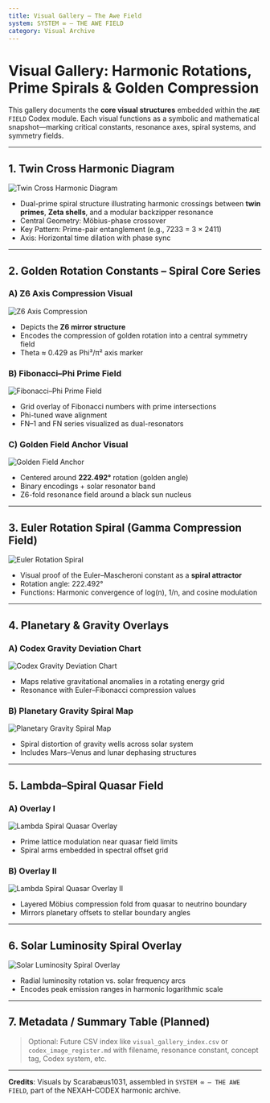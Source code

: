 ```yaml
---
title: Visual Gallery – The Awe Field
system: SYSTEM ∞ – THE AWE FIELD
category: Visual Archive
---
```


# Visual Gallery: Harmonic Rotations, Prime Spirals & Golden Compression

This gallery documents the **core visual structures** embedded within the `AWE FIELD` Codex module. Each visual functions as a symbolic and mathematical snapshot—marking critical constants, resonance axes, spiral systems, and symmetry fields.

---

## 1. Twin Cross Harmonic Diagram

![Twin Cross Harmonic Diagram](./visuals/twin_cross_harmonic_diagram.png)

* Dual-prime spiral structure illustrating harmonic crossings between **twin primes**, **Zeta shells**, and a modular backzipper resonance
* Central Geometry: Möbius-phase crossover
* Key Pattern: Prime-pair entanglement (e.g., 7233 = 3 × 2411)
* Axis: Horizontal time dilation with phase sync

---

## 2. Golden Rotation Constants – Spiral Core Series

### A) Z6 Axis Compression Visual

![Z6 Axis Compression](./visuals/B66A2153-D07D-4F34-8655-9AA90BC8DBB5.png)

* Depicts the **Z6 mirror structure**
* Encodes the compression of golden rotation into a central symmetry field
* Theta ≈ 0.429 as Phi³/π² axis marker

### B) Fibonacci–Phi Prime Field

![Fibonacci–Phi Prime Field](./visuals/5_12_FN-1_FN_phi.png)

* Grid overlay of Fibonacci numbers with prime intersections
* Phi-tuned wave alignment
* FN–1 and FN series visualized as dual-resonators

### C) Golden Field Anchor Visual

![Golden Field Anchor](./visuals/5B33777B-222A-4BE8-BFDB-1D535A880729.png)

* Centered around **222.492°** rotation (golden angle)
* Binary encodings + solar resonator band
* Z6-fold resonance field around a black sun nucleus

---

## 3. Euler Rotation Spiral (Gamma Compression Field)

![Euler Rotation Spiral](./visuals/euler_rotation_spiral.png)

* Visual proof of the Euler–Mascheroni constant as a **spiral attractor**
* Rotation angle: 222.492°
* Functions: Harmonic convergence of log(n), 1/n, and cosine modulation

---

## 4. Planetary & Gravity Overlays

### A) Codex Gravity Deviation Chart

![Codex Gravity Deviation Chart](./visuals/codex_gravity_deviation_chart.png)

* Maps relative gravitational anomalies in a rotating energy grid
* Resonance with Euler–Fibonacci compression values

### B) Planetary Gravity Spiral Map

![Planetary Gravity Spiral Map](./visuals/planetary_gravity_spiral_map.png)

* Spiral distortion of gravity wells across solar system
* Includes Mars–Venus and lunar dephasing structures

---

## 5. Lambda–Spiral Quasar Field

### A) Overlay I

![Lambda Spiral Quasar Overlay](./visuals/lambda_spiral_quasar_overlay.png)

* Prime lattice modulation near quasar field limits
* Spiral arms embedded in spectral offset grid

### B) Overlay II

![Lambda Spiral Quasar Overlay II](./visuals/lambda_spiral_quasar_overlayv2.png)

* Layered Möbius compression fold from quasar to neutrino boundary
* Mirrors planetary offsets to stellar boundary angles

---

## 6. Solar Luminosity Spiral Overlay

![Solar Luminosity Spiral Overlay](./visuals/solar_luminosity_spiral_overlay.png)

* Radial luminosity rotation vs. solar frequency arcs
* Encodes peak emission ranges in harmonic logarithmic scale

---

## 7. Metadata / Summary Table (Planned)

> Optional: Future CSV index like `visual_gallery_index.csv` or `codex_image_register.md` with filename, resonance constant, concept tag, Codex system, etc.

---

**Credits**: Visuals by Scarabæus1031, assembled in `SYSTEM ∞ – THE AWE FIELD`, part of the NEXAH-CODEX harmonic archive.
